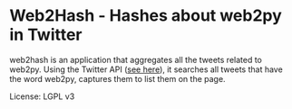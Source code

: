 # Web2Hash - Hashes about web2py in Twitter
web2hash is an application that aggregates all the tweets related to web2py. Using the Twitter API ([see here](http://apiwiki.twitter.com/)), it searches all tweets that have the word web2py, captures them to list them on the page.

License: LGPL v3
